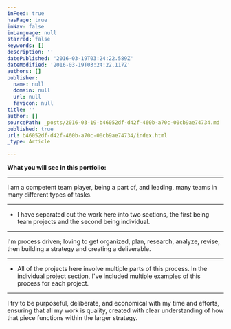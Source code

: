 ```yaml
---
inFeed: true
hasPage: true
inNav: false
inLanguage: null
starred: false
keywords: []
description: ''
datePublished: '2016-03-19T03:24:22.589Z'
dateModified: '2016-03-19T03:24:22.117Z'
authors: []
publisher:
  name: null
  domain: null
  url: null
  favicon: null
title: ''
author: []
sourcePath: _posts/2016-03-19-b46052df-d42f-460b-a70c-00cb9ae74734.md
published: true
url: b46052df-d42f-460b-a70c-00cb9ae74734/index.html
_type: Article

---
```

**What you will see in this portfolio:**

****

I am a competent team player, being a part of, and leading, many teams in many different types of tasks. 

****

* I have separated out the work here into two sections, the first being team projects and the second being individual.

****

I'm process driven; loving to get organized, plan, research, analyze, revise, then building a strategy and creating a deliverable.

****

* All of the projects here involve multiple parts of this process. In the individual project section, I've included multiple examples of this process for each project.

****

I try to be purposeful, deliberate, and economical with my time and efforts, ensuring that all my work is quality, created with clear understanding of how that piece functions within the larger strategy.